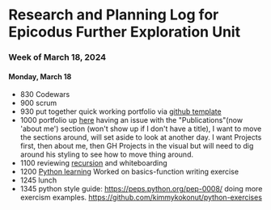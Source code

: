 # Research and Planning Log for Epicodus Further Exploration Unit

### Week of March 18, 2024

#### Monday, March 18

* 830 Codewars
* 900 scrum
* 930 put together quick working portfolio via [github template](https://github.com/arifszn/gitprofile/blob/main/src/components/gitprofile.tsx)
* 1000 portfolio up [here](https://kimmykokonut.github.io/)  having an issue with the "Publications"(now 'about me') section (won't show up if I don't have a title), I want to move the sections around, will set aside to look at another day.  I want Projects first, then about me, then GH Projects in the visual but will need to dig around his styling to see how to move thing around.
* 1100 reviewing [recursion](https://full-time.learnhowtoprogram.com/capstone/capstone-week-3/recap-recursion) and whiteboarding
* 1200 [Python learning](https://exercism.org/tracks/python/concepts/basics) Worked on basics-function writing exercise
* 1245 lunch
* 1345 python style guide: https://peps.python.org/pep-0008/  doing more exercism examples. https://github.com/kimmykokonut/python-exercises